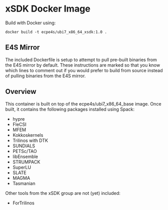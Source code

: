 # xSDK Docker Image

Build with Docker using:
```
docker build -t ecpe4s/ubi7_x86_64_xsdk:1.0 .
```

## E4S Mirror

The included Dockerfile is setup to attempt to pull pre-built binaries from the E4S mirror by default. These instructions are marked so that you know which lines to comment out if you would prefer to build from source instead of pulling binaries from the E4S mirror.

## Overview

This container is built on top of the ecpe4s/ubi7_x86_64_base image. Once built, it contains the following packages installed using Spack:

* hypre
* FleCSI
* MFEM
* Kokkoskernels
* Trilinos with DTK
* SUNDIALS
* PETSc/TAO
* libEnsemble
* STRUMPACK
* SuperLU
* SLATE
* MAGMA
* Tasmanian

Other tools from the xSDK  group are not (yet) included:

* ForTrilinos
